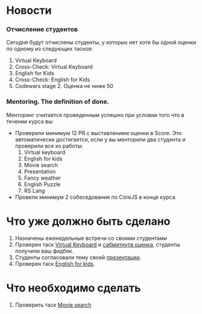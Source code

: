 # Новости
### Отчисление студентов
Сегодня будут отчислены студенты, у которых нет хотя бы одной оценки по одному из следующих тасков:
1. Virtual Keyboard
2. Cross-Check: Virtual Keyboard
3. English for Kids
4. Cross-Check: English for Kids
5. Codewars stage 2. Оценка не ниже 50

### Mentoring. The definition of done. 
Менторинг считается проведенным успешно при условии того что в течении курса вы:
- Проверили минимум 12 PR c выставлением оценки в Score. Это автоматически достигается,
если у вы менторили два студента и проверили все из работы:
  1. Virtual keyboard
  2. English for kids
  3. Movie search
  4. Presentation
  5. Fancy weather
  6. English Puzzle
  7. RS Lang
- Провели минимум 2 собеседования по СoreJS в конце курса.

# Что уже должно быть сделано
1. Назначены еженедельные встречи со своими студентами
2. Проверен таск [Virtual Keyboard](https://github.com/rolling-scopes-school/tasks/blob/master/tasks/codejam-virtual-keyboard.md) и [сабмитнута оценка](https://app.rs.school/course/mentor/submit-review?course=rs-2020-q1), студенты получили ваш фидбек.
3. Студенты согласовали тему своей [презентации](https://github.com/rolling-scopes-school/tasks/blob/master/tasks/presentation.md).
4. Проверен таск [English for kids](https://github.com/rolling-scopes-school/tasks/blob/master/tasks/rslang/english-for-kids.md).

# Что необходимо сделать
1. Проверить таск [Movie search](https://github.com/rolling-scopes-school/tasks/blob/master/tasks/movie-search.md)

